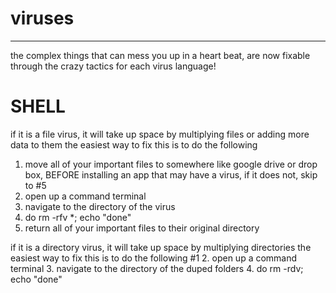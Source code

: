 # viruses
___
the complex things that can mess you up in a heart beat, are now fixable through the crazy tactics for each virus language!



SHELL
===

if it is a file virus, it will take up space by multiplying files or adding more data to them
the easiest way to fix this is to do the following
1. move all of your important files to somewhere like google drive or drop box, BEFORE installing an app that may have a virus, if it does not, skip to #5
2. open up a command terminal
3. navigate to the directory of the virus
4. do rm -rfv *; echo "done"
5. return all of your important files to their original directory

if it is a directory virus, it will take up space by multiplying directories
the easiest way to fix this is to do the following
#1
2. open up a command terminal
3. navigate to the directory of the duped folders
4. do rm -rdv; echo "done"

